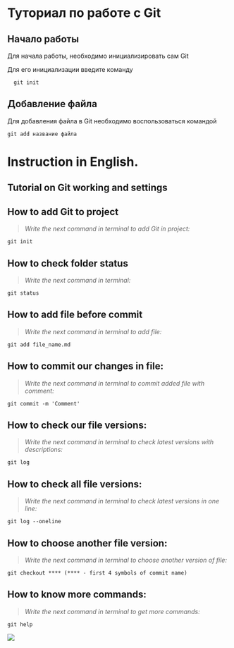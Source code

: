# Туториал по работе с Git

## Начало работы

Для начала работы, необходимо инициализировать сам Git

Для его инициализации введите команду 

```
  git init
```

## Добавление файла

Для добавления файла в Git необходимо воспользоваться командой 

```
git add название файла
```

# Instruction in English.

## Tutorial on Git working and settings

## How to add Git to project

>*Write the next command in terminal to add Git in project:* 

```
git init
```

## How to check folder status 

>*Write the next command in terminal:* 

```
git status
```
## How to add file before commit

>*Write the next command in terminal to add file:* 

```
git add file_name.md
```
## How to commit our changes in file:

>*Write the next command in terminal to commit added file with comment:* 

```
git commit -m 'Comment'
```
## How to check our file versions:

>*Write the next command in terminal to check latest versions with descriptions:* 

```
git log
```
## How to check all file versions:

>*Write the next command in terminal to check latest versions in one line:* 

```
git log --oneline
```
## How to choose another file version:

>*Write the next command in terminal to choose another version of file:* 

```
git checkout **** (**** - first 4 symbols of commit name)
```

## How to know more commands:

>*Write the next command in terminal to get more commands:* 

```
git help
```
![](../../../2_lesson/Git_help/git_help.png)